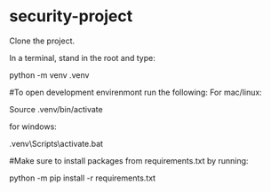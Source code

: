 # security-project

Clone the project. 

In a terminal, stand in the root and type: 

python -m venv .venv


#To open development envirenmont run the following: 
For mac/linux: 

Source .venv/bin/activate

for windows:

.venv\Scripts\activate.bat


#Make sure to install packages from requirements.txt by running: 

python -m pip install -r requirements.txt


